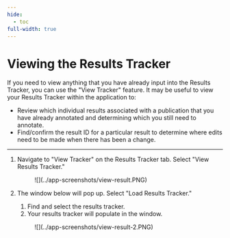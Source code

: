 ```yaml
---
hide:
  - toc
full-width: true
---
```


# Viewing the Results Tracker

If you need to view anything that you have already input into the Results Tracker, you can use the "View Tracker" feature. It may be useful to view your Results Tracker within the application to:

* Review which individual results associated with a publication that you have already annotated and determining which you still need to annotate.
* Find/confirm the result ID for a particular result to determine where edits need to be made when there has been a change.

***

1. Navigate to "View Tracker" on the Results Tracker tab. Select "View Results Tracker."

    <figure markdown>
        ![](../app-screenshots/view-result.PNG)
        <figcaption></figcaption>
    </figure>
    
2. The window below will pop up. Select "Load Results Tracker."

    1. Find and select the results tracker.
    2. Your results tracker will populate in the window.

    <figure markdown>
      ![](../app-screenshots/view-result-2.PNG)
      <figcaption></figcaption>
    </figure>